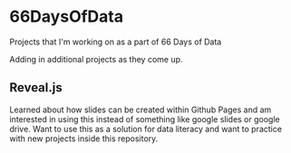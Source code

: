 # 66DaysOfData
Projects that I'm working on as a part of 66 Days of Data

Adding in additional projects as they come up. 

## Reveal.js
Learned about how slides can be created within Github Pages and am interested in using this instead of something like google slides or google drive. Want to use this as a solution for data literacy and want to practice with new projects inside this repository.